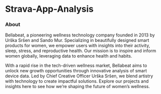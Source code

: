 # Strava-App-Analysis
### About 
Bellabeat, a pioneering wellness technology company founded in 2013 by Urška Sršen and Sando Mur. Specializing in beautifully designed smart products for women, we empower users with insights into their activity, sleep, stress, and reproductive health. Our mission is to inspire and inform women globally, leveraging data to enhance health and habits.

With a rapid rise in the tech-driven wellness market, Bellabeat aims to unlock new growth opportunities through innovative analysis of smart device data. Led by Chief Creative Officer Urška Sršen, we blend artistry with technology to create impactful solutions. Explore our projects and insights here to see how we’re shaping the future of women’s wellness.
